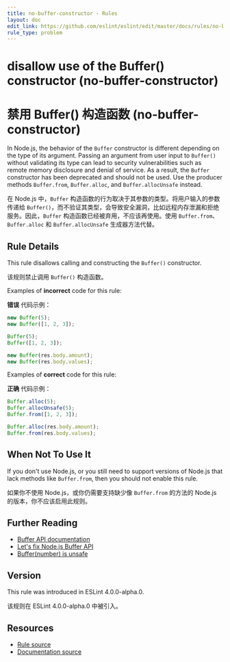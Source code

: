```yaml
---
title: no-buffer-constructor - Rules
layout: doc
edit_link: https://github.com/eslint/eslint/edit/master/docs/rules/no-buffer-constructor.md
rule_type: problem
---
```

<!-- Note: No pull requests accepted for this file. See README.md in the root directory for details. -->

# disallow use of the Buffer() constructor (no-buffer-constructor)

# 禁用 Buffer() 构造函数 (no-buffer-constructor)

In Node.js, the behavior of the `Buffer` constructor is different depending on the type of its argument. Passing an argument from user input to `Buffer()` without validating its type can lead to security vulnerabilities such as remote memory disclosure and denial of service. As a result, the `Buffer` constructor has been deprecated and should not be used. Use the producer methods `Buffer.from`, `Buffer.alloc`, and `Buffer.allocUnsafe` instead.

在 Node.js 中，`Buffer` 构造函数的行为取决于其参数的类型。将用户输入的参数传递给 `Buffer()`，而不验证其类型，会导致安全漏洞，比如远程内存泄漏和拒绝服务。因此，`Buffer` 构造函数已经被弃用，不应该再使用。使用 `Buffer.from`、`Buffer.alloc` 和 `Buffer.allocUnsafe` 生成器方法代替。

## Rule Details

This rule disallows calling and constructing the `Buffer()` constructor.

该规则禁止调用 `Buffer()` 构造函数。

Examples of **incorrect** code for this rule:

**错误** 代码示例：

```js
new Buffer(5);
new Buffer([1, 2, 3]);

Buffer(5);
Buffer([1, 2, 3]);

new Buffer(res.body.amount);
new Buffer(res.body.values);
```

Examples of **correct** code for this rule:

**正确** 代码示例：

```js
Buffer.alloc(5);
Buffer.allocUnsafe(5);
Buffer.from([1, 2, 3]);

Buffer.alloc(res.body.amount);
Buffer.from(res.body.values);
```

## When Not To Use It

If you don't use Node.js, or you still need to support versions of Node.js that lack methods like `Buffer.from`, then you should not enable this rule.

如果你不使用 Node.js，或你仍需要支持缺少像 `Buffer.from` 的方法的 Node.js 的版本，你不应该启用此规则。

## Further Reading

* [Buffer API documentation](https://nodejs.org/api/buffer.html)
* [Let's fix Node.js Buffer API](https://github.com/ChALkeR/notes/blob/master/Lets-fix-Buffer-API.md)
* [Buffer(number) is unsafe](https://github.com/nodejs/node/issues/4660)

## Version

This rule was introduced in ESLint 4.0.0-alpha.0.

该规则在 ESLint 4.0.0-alpha.0 中被引入。

## Resources

* [Rule source](https://github.com/eslint/eslint/tree/master/lib/rules/no-buffer-constructor.js)
* [Documentation source](https://github.com/eslint/eslint/tree/master/docs/rules/no-buffer-constructor.md)
